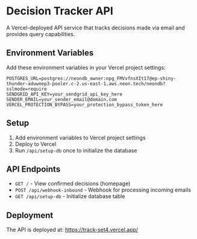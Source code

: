 # Decision Tracker API

A Vercel-deployed API service that tracks decisions made via email and provides query capabilities.

## Environment Variables

Add these environment variables in your Vercel project settings:

```
POSTGRES_URL=postgres://neondb_owner:npg_FMVvfnsXIt17@ep-shiny-thunder-aduwnep3-pooler.c-2.us-east-1.aws.neon.tech/neondb?sslmode=require
SENDGRID_API_KEY=your_sendgrid_api_key_here
SENDER_EMAIL=your_sender_email@domain.com
VERCEL_PROTECTION_BYPASS=your_protection_bypass_token_here
```

## Setup

1. Add environment variables to Vercel project settings
2. Deploy to Vercel
3. Run `/api/setup-db` once to initialize the database

## API Endpoints

- `GET /` - View confirmed decisions (homepage)
- `POST /api/webhook-inbound` - Webhook for processing incoming emails
- `GET /api/setup-db` - Initialize database table

## Deployment

The API is deployed at: https://track-set4.vercel.app/
